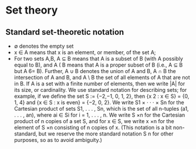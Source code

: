 # Set theory

## Standard set-theoretic notation
- ∅ denotes the empty set
- x ∈ A means that x is an element, or member, of the set A; 
- For two sets A,B, A ⊆ B means that A is a subset of B (with A possibly equal to B), and A ( B means that A is a
proper subset of B (i.e., A ⊆ B but A 6= B). Further, A ∪ B denotes the union of
A and B, A ∩ B the intersection of A and B, and A \ B the set of all elements of
A that are not in B. If A is a set with a finite number of elements, then we write
|A| for its size, or cardinality. We use standard notation for describing sets; for
example, if we define the set S := {−2,−1, 0, 1, 2}, then {x
2
: x ∈ S} = {0, 1, 4}
and {x ∈ S : x is even} = {−2, 0, 2}.
We write S1 × · · · × Sn for the Cartesian product of sets S1, . . . , Sn, which is
the set of all n-tuples (a1, . . . , an), where ai ∈ Si for i = 1, . . . , n. We write S
×n
for
the Cartesian product of n copies of a set S, and for x ∈ S, we write x
×n
for the
element of S
×n
consisting of n copies of x. (This notation is a bit non-standard,
but we reserve the more standard notation S
n
for other purposes, so as to avoid
ambiguity.)
